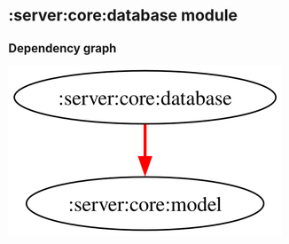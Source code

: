 # :server:core:database module
## Dependency graph
![Dependency graph](../../../docs/images/graphs/dep_graph_server_core_database.svg)
